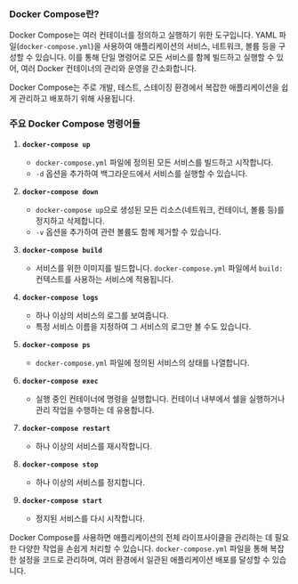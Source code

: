 ### Docker Compose란?

Docker Compose는 여러 컨테이너를 정의하고 실행하기 위한 도구입니다. YAML 파일(`docker-compose.yml`)을 사용하여 애플리케이션의 서비스, 네트워크, 볼륨 등을 구성할 수 있습니다. 이를 통해 단일 명령어로 모든 서비스를 함께 빌드하고 실행할 수 있어, 여러 Docker 컨테이너의 관리와 운영을 간소화합니다.

Docker Compose는 주로 개발, 테스트, 스테이징 환경에서 복잡한 애플리케이션을 쉽게 관리하고 배포하기 위해 사용됩니다.

### 주요 Docker Compose 명령어들

1. **`docker-compose up`**
    - `docker-compose.yml` 파일에 정의된 모든 서비스를 빌드하고 시작합니다.
    - `-d` 옵션을 추가하여 백그라운드에서 서비스를 실행할 수 있습니다.

2. **`docker-compose down`**
    - `docker-compose up`으로 생성된 모든 리소스(네트워크, 컨테이너, 볼륨 등)를 정지하고 삭제합니다.
    - `-v` 옵션을 추가하여 관련 볼륨도 함께 제거할 수 있습니다.

3. **`docker-compose build`**
    - 서비스를 위한 이미지를 빌드합니다. `docker-compose.yml` 파일에서 `build:` 컨텍스트를 사용하는 서비스에 적용됩니다.

4. **`docker-compose logs`**
    - 하나 이상의 서비스의 로그를 보여줍니다.
    - 특정 서비스 이름을 지정하여 그 서비스의 로그만 볼 수도 있습니다.

5. **`docker-compose ps`**
    - `docker-compose.yml` 파일에 정의된 서비스의 상태를 나열합니다.

6. **`docker-compose exec`**
    - 실행 중인 컨테이너에 명령을 실행합니다. 컨테이너 내부에서 쉘을 실행하거나 관리 작업을 수행하는 데 유용합니다.

7. **`docker-compose restart`**
    - 하나 이상의 서비스를 재시작합니다.

8. **`docker-compose stop`**
    - 하나 이상의 서비스를 정지합니다.

9. **`docker-compose start`**
    - 정지된 서비스를 다시 시작합니다.

Docker Compose를 사용하면 애플리케이션의 전체 라이프사이클을 관리하는 데 필요한 다양한 작업을 손쉽게 처리할 수 있습니다. `docker-compose.yml` 파일을 통해 복잡한 설정을 코드로 관리하며, 여러 환경에서 일관된 애플리케이션 배포를 달성할 수 있습니다.